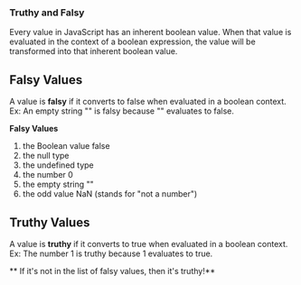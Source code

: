 ### Truthy and Falsy

Every value in JavaScript has an inherent boolean value. When that value is evaluated in the context of a boolean expression, the value will be transformed into that inherent boolean value.

## Falsy Values

A value is **falsy** if it converts to false when evaluated in a boolean context. 
  Ex: An empty string "" is falsy because "" evaluates to false. 

**Falsy Values**
1. the Boolean value false
2. the null type
3. the undefined type
4. the number 0
5. the empty string ""
6. the odd value NaN (stands for "not a number")


## Truthy Values

A value is **truthy** if it converts to true when evaluated in a boolean context. 
	Ex: The number 1 is truthy because 1 evaluates to true.

** If it's not in the list of falsy values, then it's truthy!**

